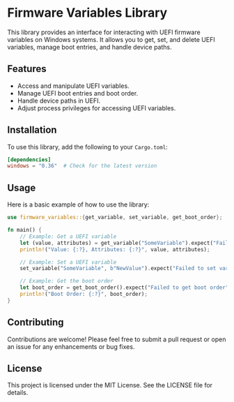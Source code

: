 # Firmware Variables Library

This library provides an interface for interacting with UEFI firmware variables on Windows systems. It allows you to get, set, and delete UEFI variables, manage boot entries, and handle device paths.

## Features

- Access and manipulate UEFI variables.
- Manage UEFI boot entries and boot order.
- Handle device paths in UEFI.
- Adjust process privileges for accessing UEFI variables.

## Installation

To use this library, add the following to your `Cargo.toml`:

```toml
[dependencies]
windows = "0.36"  # Check for the latest version
```

## Usage

Here is a basic example of how to use the library:

```rust
use firmware_variables::{get_variable, set_variable, get_boot_order};

fn main() {
    // Example: Get a UEFI variable
    let (value, attributes) = get_variable("SomeVariable").expect("Failed to get variable");
    println!("Value: {:?}, Attributes: {:?}", value, attributes);

    // Example: Set a UEFI variable
    set_variable("SomeVariable", b"NewValue").expect("Failed to set variable");

    // Example: Get the boot order
    let boot_order = get_boot_order().expect("Failed to get boot order");
    println!("Boot Order: {:?}", boot_order);
}
```

## Contributing

Contributions are welcome! Please feel free to submit a pull request or open an issue for any enhancements or bug fixes.

## License

This project is licensed under the MIT License. See the LICENSE file for details.